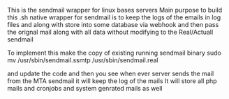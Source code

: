 This is the sendmail wrapper for linux bases servers 
Main purpose to build this .sh native wrapper for sendmail is to keep the logs of the emails in log files and along with store into some database via webhook and then pass the orignal mail along with all data without modifying to the Real/Actuall sendmail 

To implement this make the copy of existing running sendmail binary 
sudo mv /usr/sbin/sendmail.ssmtp /usr/sbin/sendmail.real

and update the code and then you see when ever server sends the mail from the MTA sendmail it will keep the log of the mails
It will store all php mails and cronjobs and system genrated mails as well 
